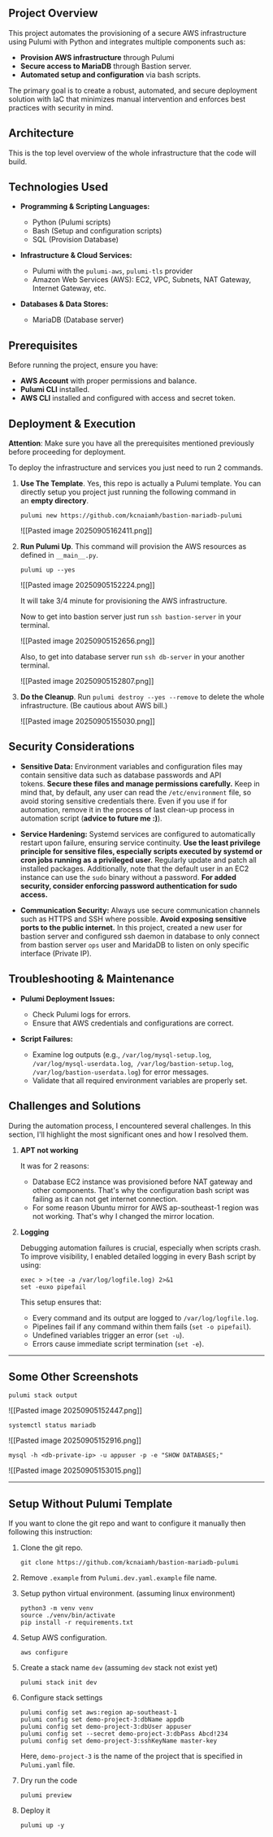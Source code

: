 ## Project Overview

This project automates the provisioning of a secure AWS infrastructure using Pulumi with Python and integrates multiple components such as:

- **Provision AWS infrastructure** through Pulumi
- **Secure access to MariaDB** through Bastion server.
- **Automated setup and configuration** via bash scripts.

The primary goal is to create a robust, automated, and secure deployment solution with IaC that minimizes manual intervention and enforces best practices with security in mind.

## Architecture

This is the top level overview of the whole infrastructure that the code will build.

## Technologies Used

- **Programming & Scripting Languages:**

  - Python (Pulumi scripts)
  - Bash (Setup and configuration scripts)
  - SQL (Provision Database)

- **Infrastructure & Cloud Services:**

  - Pulumi with the `pulumi-aws`, `pulumi-tls` provider
  - Amazon Web Services (AWS): EC2, VPC, Subnets, NAT Gateway, Internet Gateway, etc.

- **Databases & Data Stores:**

  - MariaDB (Database server)

## Prerequisites

Before running the project, ensure you have:

- **AWS Account** with proper permissions and balance.
- **Pulumi CLI** installed.
- **AWS CLI** installed and configured with access and secret token.

## Deployment & Execution

**Attention**: Make sure you have all the prerequisites mentioned previously before proceeding for deployment.

To deploy the infrastructure and services you just need to run 2 commands.

1. **Use The Template**. Yes, this repo is actually a Pulumi template. You can directly setup you project just running the following command in an **empty directory**.

   ```
   pulumi new https://github.com/kcnaiamh/bastion-mariadb-pulumi
   ```

   ![[Pasted image 20250905162411.png]]

1. **Run Pulumi Up**. This command will provision the AWS resources as defined in `__main__.py`.

   ```
   pulumi up --yes
   ```

   ![[Pasted image 20250905152224.png]]

   It will take 3/4 minute for provisioning the AWS infrastructure.

   Now to get into bastion server just run `ssh bastion-server` in your terminal.

   ![[Pasted image 20250905152656.png]]

   Also, to get into database server run `ssh db-server` in your another terminal.

   ![[Pasted image 20250905152807.png]]

1. **Do the Cleanup**. Run `pulumi destroy --yes --remove` to delete the whole infrastructure. (Be cautious about AWS bill.)

   ![[Pasted image 20250905155030.png]]

## Security Considerations

- **Sensitive Data:** Environment variables and configuration files may contain sensitive data such as database passwords and API tokens. **Secure these files and manage permissions carefully.** Keep in mind that, by default, any user can read the `/etc/environment` file, so avoid storing sensitive credentials there. Even if you use if for automation, remove it in the process of last clean-up process in automation script (**advice to future me :)**).

- **Service Hardening:** Systemd services are configured to automatically restart upon failure, ensuring service continuity. **Use the least privilege principle for sensitive files, especially scripts executed by systemd or cron jobs running as a privileged user.** Regularly update and patch all installed packages. Additionally, note that the default user in an EC2 instance can use the `sudo` binary without a password. **For added security, consider enforcing password authentication for sudo access.**

- **Communication Security:** Always use secure communication channels such as HTTPS and SSH where possible. **Avoid exposing sensitive ports to the public internet.** In this project, created a new user for bastion server and configured ssh daemon in database to only connect from bastion server `ops` user and MaridaDB to listen on only specific interface (Private IP).

## Troubleshooting & Maintenance

- **Pulumi Deployment Issues:**

  - Check Pulumi logs for errors.
  - Ensure that AWS credentials and configurations are correct.

- **Script Failures:**

  - Examine log outputs (e.g., `/var/log/mysql-setup.log`, `/var/log/mysql-userdata.log`,  `/var/log/bastion-setup.log`, `/var/log/bastion-userdata.log`) for error messages.
  - Validate that all required environment variables are properly set.

## Challenges and Solutions

During the automation process, I encountered several challenges. In this section, I'll highlight the most significant ones and how I resolved them.

1.  **APT not working**

    It was for 2 reasons:

    - Database EC2 instance was provisioned before NAT gateway and other components. That's why the configuration bash script was failing as it can not get internet connection.
    - For some reason Ubuntu mirror for AWS ap-southeast-1 region was not working. That's why I changed the mirror location.

2.  **Logging**

    Debugging automation failures is crucial, especially when scripts crash. To improve visibility, I enabled detailed logging in every Bash script by using:

    ```shell
    exec > >(tee -a /var/log/logfile.log) 2>&1
    set -euxo pipefail
    ```

    This setup ensures that:

    - Every command and its output are logged to `/var/log/logfile.log`.
    - Pipelines fail if any command within them fails (`set -o pipefail`).
    - Undefined variables trigger an error (`set -u`).
    - Errors cause immediate script termination (`set -e`).

---

## Some Other Screenshots

```
pulumi stack output
```

![[Pasted image 20250905152447.png]]

```
systemctl status mariadb
```

![[Pasted image 20250905152916.png]]

```
mysql -h <db-private-ip> -u appuser -p -e "SHOW DATABASES;"
```

![[Pasted image 20250905153015.png]]

---

## Setup Without Pulumi Template

If you want to clone the git repo and want to configure it manually then following this instruction:

1. Clone the git repo.

   ```
   git clone https://github.com/kcnaiamh/bastion-mariadb-pulumi
   ```

2. Remove `.example` from `Pulumi.dev.yaml.example` file name.
3. Setup python virtual environment. (assuming linux environment)
   ```
   python3 -m venv venv
   source ./venv/bin/activate
   pip install -r requirements.txt
   ```
4. Setup AWS configuration.
   ```
   aws configure
   ```
5. Create a stack name `dev` (assuming `dev` stack not exist yet)
   ```
   pulumi stack init dev
   ```
6. Configure stack settings
   ```
   pulumi config set aws:region ap-southeast-1
   pulumi config set demo-project-3:dbName appdb
   pulumi config set demo-project-3:dbUser appuser
   pulumi config set --secret demo-project-3:dbPass Abcd!234
   pulumi config set demo-project-3:sshKeyName master-key
   ```
   Here, `demo-project-3` is the name of the project that is specified in `Pulumi.yaml` file.
7. Dry run the code
   ```
   pulumi preview
   ```
8. Deploy it
   ```
   pulumi up -y
   ```
